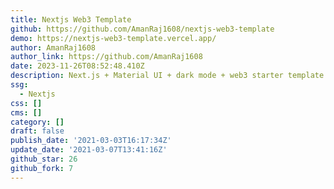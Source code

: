 ```yaml
---
title: Nextjs Web3 Template
github: https://github.com/AmanRaj1608/nextjs-web3-template
demo: https://nextjs-web3-template.vercel.app/
author: AmanRaj1608
author_link: https://github.com/AmanRaj1608
date: 2023-11-26T08:52:48.410Z
description: Next.js + Material UI + dark mode + web3 starter template
ssg:
  - Nextjs
css: []
cms: []
category: []
draft: false
publish_date: '2021-03-03T16:17:34Z'
update_date: '2021-03-07T13:41:16Z'
github_star: 26
github_fork: 7
---
```


